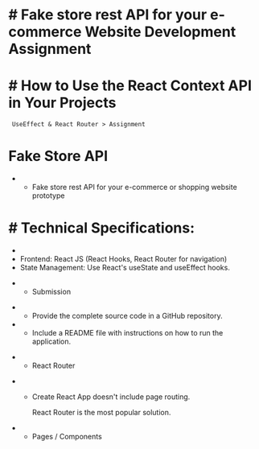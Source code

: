
# # Fake store rest API for your e-commerce  Website Development Assignment


# # How to Use the React Context API in Your Projects
     UseEffect & React Router > Assignment

# Fake Store API
- - Fake store rest API for your e-commerce or shopping website prototype

# # Technical Specifications:
- 
- Frontend: React JS (React Hooks, React Router for navigation)
- State Management: Use React's useState and useEffect hooks.



* * Submission
- - Provide the complete source code in a GitHub repository.
- - Include a README file with instructions on how to run the application.



* * React Router 
- - Create React App doesn't include page routing.

      React Router is the most popular solution.

- -  Pages / Components